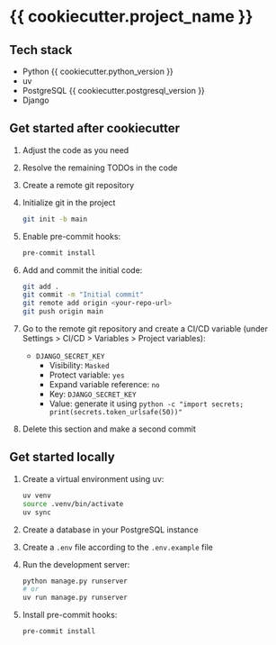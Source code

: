 # {{ cookiecutter.project_name }}

## Tech stack

- Python {{ cookiecutter.python_version }}
- uv
- PostgreSQL {{ cookiecutter.postgresql_version }}
- Django

## Get started after cookiecutter

1. Adjust the code as you need
2. Resolve the remaining TODOs in the code
3. Create a remote git repository
4. Initialize git in the project

   ```bash
   git init -b main
   ```
5. Enable pre-commit hooks:

   ```bash
   pre-commit install
   ```

6. Add and commit the initial code:

   ```bash
   git add .
   git commit -m "Initial commit"
   git remote add origin <your-repo-url>
   git push origin main
   ```

5. Go to the remote git repository and create a CI/CD variable (under Settings > CI/CD > Variables > Project variables):

    - `DJANGO_SECRET_KEY`
      - Visibility: `Masked`
      - Protect variable: `yes`
      - Expand variable reference: `no`
      - Key: `DJANGO_SECRET_KEY`
      - Value: generate it using `python -c "import secrets; print(secrets.token_urlsafe(50))"`
6. Delete this section and make a second commit

## Get started locally

1. Create a virtual environment using uv:

   ```bash
   uv venv
   source .venv/bin/activate
   uv sync
   ```

2. Create a database in your PostgreSQL instance
3. Create a `.env` file according to the `.env.example` file
4. Run the development server:

   ```bash
   python manage.py runserver
   # or
   uv run manage.py runserver
   ```
5. Install pre-commit hooks:

   ```bash
   pre-commit install
   ```
